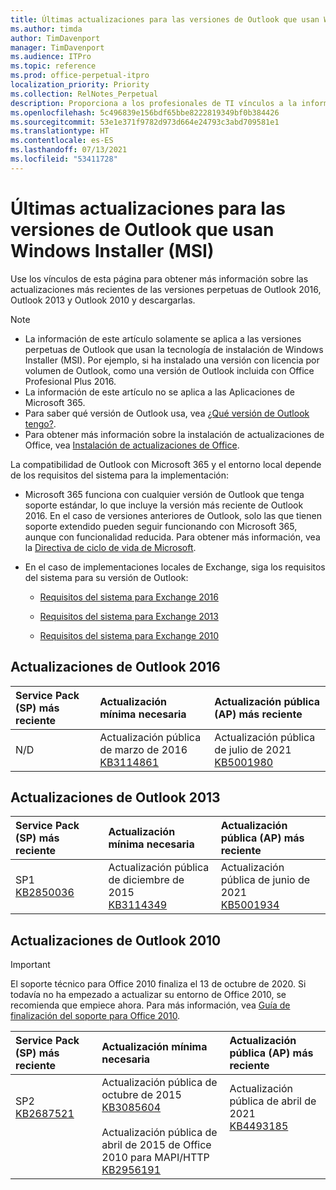 ```yaml
---
title: Últimas actualizaciones para las versiones de Outlook que usan Windows Installer (MSI)
ms.author: timda
author: TimDavenport
manager: TimDavenport
ms.audience: ITPro
ms.topic: reference
ms.prod: office-perpetual-itpro
localization_priority: Priority
ms.collection: RelNotes_Perpetual
description: Proporciona a los profesionales de TI vínculos a la información de las últimas actualizaciones de las versiones perpetuas de Outlook 2016, Outlook 2013 y Outlook 2010.
ms.openlocfilehash: 5c496839e156bdf65bbe8222819349bf0b384426
ms.sourcegitcommit: 53e1e371f9782d973d664e24793c3abd709581e1
ms.translationtype: HT
ms.contentlocale: es-ES
ms.lasthandoff: 07/13/2021
ms.locfileid: "53411728"
---
```

# <a name="latest-updates-for-versions-of-outlook-that-use-windows-installer-msi"></a>Últimas actualizaciones para las versiones de Outlook que usan Windows Installer (MSI)

Use los vínculos de esta página para obtener más información sobre las actualizaciones más recientes de las versiones perpetuas de Outlook 2016, Outlook 2013 y Outlook 2010 y descargarlas.
  
> [!NOTE]
> - La información de este artículo solamente se aplica a las versiones perpetuas de Outlook que usan la tecnología de instalación de Windows Installer (MSI). Por ejemplo, si ha instalado una versión con licencia por volumen de Outlook, como una versión de Outlook incluida con Office Profesional Plus 2016.
> - La información de este artículo no se aplica a las Aplicaciones de Microsoft 365.
> - Para saber qué versión de Outlook usa, vea [¿Qué versión de Outlook tengo?](https://support.office.com/article/b3a9568c-edb5-42b9-9825-d48d82b2257c).
> - Para obtener más información sobre la instalación de actualizaciones de Office, vea [Instalación de actualizaciones de Office](https://support.office.com/article/2ab296f3-7f03-43a2-8e50-46de917611c5). 
  
La compatibilidad de Outlook con Microsoft 365 y el entorno local depende de los requisitos del sistema para la implementación:
  
- Microsoft 365 funciona con cualquier versión de Outlook que tenga soporte estándar, lo que incluye la versión más reciente de Outlook 2016. En el caso de versiones anteriores de Outlook, solo las que tienen soporte extendido pueden seguir funcionando con Microsoft 365, aunque con funcionalidad reducida. Para obtener más información, vea la [Directiva de ciclo de vida de Microsoft](https://support.microsoft.com/lifecycle).
    
- En el caso de implementaciones locales de Exchange, siga los requisitos del sistema para su versión de Outlook:
    
  - [Requisitos del sistema para Exchange 2016](/Exchange/plan-and-deploy/system-requirements)
    
  - [Requisitos del sistema para Exchange 2013](/exchange/exchange-2013-system-requirements-exchange-2013-help)
    
  - [Requisitos del sistema para Exchange 2010](/previous-versions/office/exchange-server-2010/aa996719(v=exchg.141))

   
## <a name="outlook-2016-updates"></a>Actualizaciones de Outlook 2016

|**Service Pack (SP) más reciente**|**Actualización mínima necesaria**|**Actualización pública (AP) más reciente**|
|:-----|:-----|:-----|
|N/D  <br/> |Actualización pública de marzo de 2016 <br/>[KB3114861](https://support.microsoft.com/help/3114861) <br/> |Actualización pública de julio de 2021 <br/>[KB5001980](https://support.microsoft.com/help/5001980) 

## <a name="outlook-2013-updates"></a>Actualizaciones de Outlook 2013

|**Service Pack (SP) más reciente**|**Actualización mínima necesaria**|**Actualización pública (AP) más reciente**|
|:-----|:-----|:-----|
|SP1  <br/>[KB2850036](https://go.microsoft.com/fwlink/p/?LinkId=512538) <br/> |Actualización pública de diciembre de 2015 <br/>[KB3114349](https://support.microsoft.com/kb/3114349) <br/> |Actualización pública de junio de 2021 <br/>[KB5001934](https://support.microsoft.com/help/5001934)  |
   
## <a name="outlook-2010-updates"></a>Actualizaciones de Outlook 2010
> [!IMPORTANT]
> El soporte técnico para Office 2010 finaliza el 13 de octubre de 2020. Si todavía no ha empezado a actualizar su entorno de Office 2010, se recomienda que empiece ahora. Para más información, vea [Guía de finalización del soporte para Office 2010](/DeployOffice/office-2010-end-support-roadmap).

|**Service Pack (SP) más reciente**|**Actualización mínima necesaria**|**Actualización pública (AP) más reciente**|
|:-----|:-----|:-----|
|SP2 <br/>[KB2687521](https://go.microsoft.com/fwlink/p/?LinkId=512542) <br><br><br><br/> |Actualización pública de octubre de 2015 <br/> [KB3085604](https://support.microsoft.com/kb/3085604) <br/><br/>  Actualización pública de abril de 2015 de Office 2010 para MAPI/HTTP <br/> [KB2956191](https://support.microsoft.com/help/2956191/april-14-2015-update-for-office-2010-kb2956191) <br/> |Actualización pública de abril de 2021 <br/>[KB4493185](https://support.microsoft.com/help/4493185) <br><br><br><br/>|

